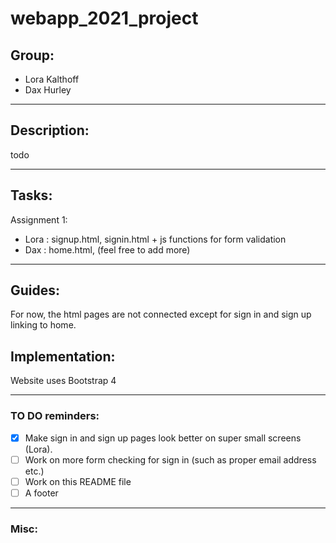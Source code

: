 # webapp_2021_project
## Group:
+ Lora Kalthoff
+ Dax Hurley
---
## Description:
todo

---
## Tasks:
Assignment 1:
- Lora : signup.html, signin.html + js functions for form validation
- Dax : home.html,  (feel free to add more)

---
## Guides:
For now, the html pages are not connected except for sign in and sign up linking to home. 

## Implementation:
Website uses Bootstrap 4

---
### TO DO reminders:

 - [X] Make sign in and sign up pages look better on super small screens (Lora).
- [ ] Work on more form checking for sign in (such as proper email address etc.)
- [ ] Work on this README file
- [ ] A footer

---
### Misc:
